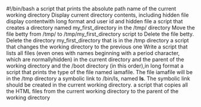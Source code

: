 #!/bin/bash
a script that prints the absolute path name of the current working directory
Display current directory contents, including hidden file
display contentwith long format and user id and hidden file
a script that creates a directory named my_first_directory in the /tmp/ directory
Move the file betty from /tmp/ to /tmp/my_first_directory
script to Delete the file betty.
Delete the directory my_first_directory that is in the /tmp directory
a script that changes the working directory to the previous one
Write a script that lists all files (even ones with names beginning with a period character, which are normallyhidden) in the current directory and the parent of the working directory and the /boot directory (in this order),in long format
a script that prints the type of the file named iamafile. The file iamafile will be in the /tmp directory
 a symbolic link to /bin/ls, named __ls__. The symbolic link should be created in the current working directory.
 a script that copies all the HTML files from the current working directory to the parent of the working directory
